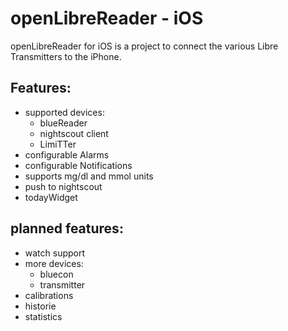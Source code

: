 #  openLibreReader - iOS

openLibreReader for iOS is a project to connect the various Libre Transmitters to the iPhone.

## Features:
- supported devices:
    - blueReader
    - nightscout client
    - LimiTTer
- configurable Alarms
- configurable Notifications
- supports mg/dl and mmol units
- push to nightscout
- todayWidget

## planned features:
- watch support
- more devices:
    - bluecon
    - transmitter
- calibrations
- historie
- statistics
